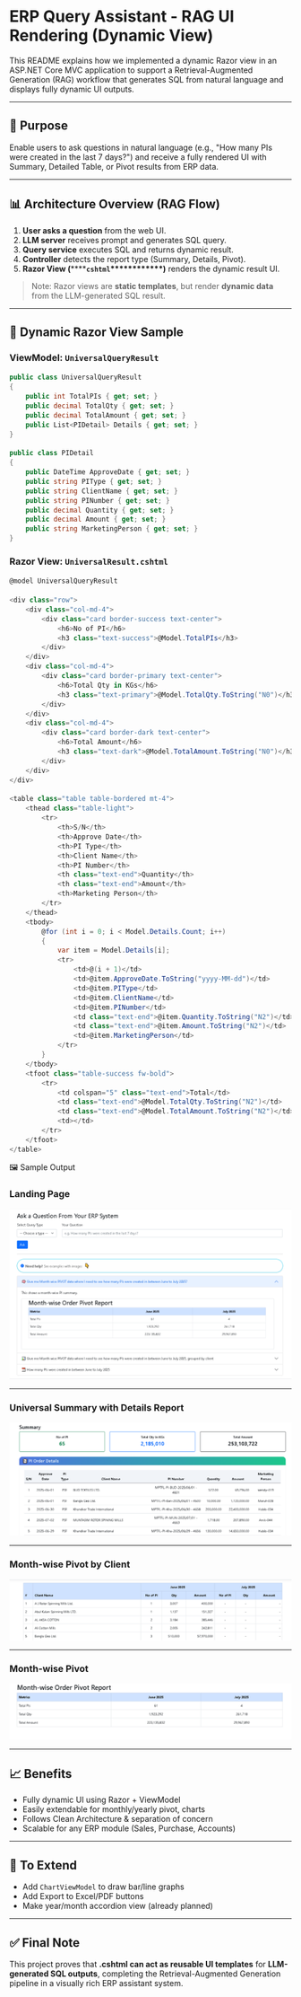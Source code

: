 # ERP Query Assistant - RAG UI Rendering (Dynamic View)

This README explains how we implemented a dynamic Razor view in an ASP.NET Core MVC application to support a Retrieval-Augmented Generation (RAG) workflow that generates SQL from natural language and displays fully dynamic UI outputs.

---

## 🚀 Purpose

Enable users to ask questions in natural language (e.g., "How many PIs were created in the last 7 days?") and receive a fully rendered UI with Summary, Detailed Table, or Pivot results from ERP data.

---

## 📊 Architecture Overview (RAG Flow)

1. **User asks a question** from the web UI.
2. **LLM server** receives prompt and generates SQL query.
3. **Query service** executes SQL and returns dynamic result.
4. **Controller** detects the report type (Summary, Details, Pivot).
5. **Razor View (********`cshtml`****\*\*\*\*\*\*\*\*)** renders the dynamic result UI.

> Note: Razor views are **static templates**, but render **dynamic data** from the LLM-generated SQL result.

---

## 🔄 Dynamic Razor View Sample

### ViewModel: `UniversalQueryResult`

```csharp
public class UniversalQueryResult
{
    public int TotalPIs { get; set; }
    public decimal TotalQty { get; set; }
    public decimal TotalAmount { get; set; }
    public List<PIDetail> Details { get; set; }
}

public class PIDetail
{
    public DateTime ApproveDate { get; set; }
    public string PIType { get; set; }
    public string ClientName { get; set; }
    public string PINumber { get; set; }
    public decimal Quantity { get; set; }
    public decimal Amount { get; set; }
    public string MarketingPerson { get; set; }
}
```

### Razor View: `UniversalResult.cshtml`

```csharp
@model UniversalQueryResult

<div class="row">
    <div class="col-md-4">
        <div class="card border-success text-center">
            <h6>No of PI</h6>
            <h3 class="text-success">@Model.TotalPIs</h3>
        </div>
    </div>
    <div class="col-md-4">
        <div class="card border-primary text-center">
            <h6>Total Qty in KGs</h6>
            <h3 class="text-primary">@Model.TotalQty.ToString("N0")</h3>
        </div>
    </div>
    <div class="col-md-4">
        <div class="card border-dark text-center">
            <h6>Total Amount</h6>
            <h3 class="text-dark">@Model.TotalAmount.ToString("N0")</h3>
        </div>
    </div>
</div>

<table class="table table-bordered mt-4">
    <thead class="table-light">
        <tr>
            <th>S/N</th>
            <th>Approve Date</th>
            <th>PI Type</th>
            <th>Client Name</th>
            <th>PI Number</th>
            <th class="text-end">Quantity</th>
            <th class="text-end">Amount</th>
            <th>Marketing Person</th>
        </tr>
    </thead>
    <tbody>
        @for (int i = 0; i < Model.Details.Count; i++)
        {
            var item = Model.Details[i];
            <tr>
                <td>@(i + 1)</td>
                <td>@item.ApproveDate.ToString("yyyy-MM-dd")</td>
                <td>@item.PIType</td>
                <td>@item.ClientName</td>
                <td>@item.PINumber</td>
                <td class="text-end">@item.Quantity.ToString("N2")</td>
                <td class="text-end">@item.Amount.ToString("N2")</td>
                <td>@item.MarketingPerson</td>
            </tr>
        }
    </tbody>
    <tfoot class="table-success fw-bold">
        <tr>
            <td colspan="5" class="text-end">Total</td>
            <td class="text-end">@Model.TotalQty.ToString("N2")</td>
            <td class="text-end">@Model.TotalAmount.ToString("N2")</td>
            <td></td>
        </tr>
    </tfoot>
</table>
```
🖼️ Sample Output
### Landing Page  
![Landing_page](https://raw.githubusercontent.com/ShuvaDebNath/ErpQueryAssist/main/WebAssets/samples/landing_page.png)

---

### Universal Summary with Details Report  
![Universal Summary](https://raw.githubusercontent.com/ShuvaDebNath/ErpQueryAssist/main/WebAssets/samples/summary-with-details.png)

---

### Month-wise Pivot by Client  
![Universal Summary](https://raw.githubusercontent.com/ShuvaDebNath/ErpQueryAssist/main/WebAssets/samples/client-wise-pivot.png)

---

### Month-wise Pivot  
![Universal Summary](https://raw.githubusercontent.com/ShuvaDebNath/ErpQueryAssist/main/WebAssets/samples/month-summary.png)



---

## 📈 Benefits

* Fully dynamic UI using Razor + ViewModel
* Easily extendable for monthly/yearly pivot, charts
* Follows Clean Architecture & separation of concern
* Scalable for any ERP module (Sales, Purchase, Accounts)

---

## 🔧 To Extend

* Add `ChartViewModel` to draw bar/line graphs
* Add Export to Excel/PDF buttons
* Make year/month accordion view (already planned)

---

## ✅ Final Note

This project proves that **.cshtml can act as reusable UI templates** for **LLM-generated SQL outputs**, completing the Retrieval-Augmented Generation pipeline in a visually rich ERP assistant system.
